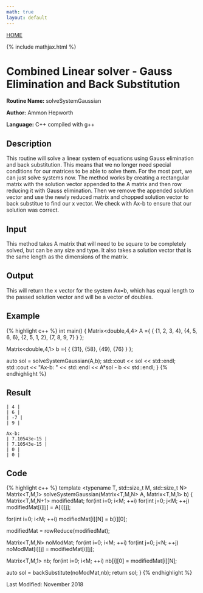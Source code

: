 ```yaml
---
math: true
layout: default
---
```

<a href="https://ammonhepworth.github.io/MATH4610/index">HOME</a>

{% include mathjax.html %}

# Combined Linear solver - Gauss Elimination and Back Substitution

**Routine Name:** solveSystemGaussian

**Author:** Ammon Hepworth

**Language:** C++ compiled with g++


## Description

This routine will solve a linear system of equations using Gauss elimination and back substitution. This means that we no longer need special conditions for our matrices to be able to solve them. For the most part, we can just solve systems now. The method works by creating a rectangular matrix with the solution vector appended to the A matrix and then row reducing it with Gauss elimination. Then we remove the appended solution vector and use the newly reduced matrix and chopped solution vector to back substitue to find our x vector. We check with Ax-b to ensure that our solution was correct.

## Input

This method takes A matrix that will need to be square to be completely solved, but can be any size and type. It also takes a solution vector that is the same length as the dimensions of the matrix.

## Output

This will return the x vector for the system Ax=b, which has equal length to the passed solution vector and will be a vector of doubles.

## Example

{% highlight c++ %}
int main()
{
  Matrix<double,4,4> A ={ { {1, 2, 3, 4},
                            {4, 5, 6, 6},
                            {2, 5, 1, 2},
                            {7, 8, 9, 7} } };

  Matrix<double,4,1> b ={ { {31},
                            {58},
                            {49},
                            {76} } }; 

  auto sol = solveSystemGaussian(A,b);
  std::cout << sol << std::endl;
  std::cout << "Ax-b: " << std::endl << A*sol - b << std::endl;
}
{% endhighlight %}

## Result
```
| 4 |
| 6 |
| -7 |
| 9 |

Ax-b: 
| 7.10543e-15 |
| 7.10543e-15 |
| 0 |
| 0 |
```

## Code

{% highlight c++ %}
template <typename T, std::size_t M, std::size_t N>
Matrix<T,M,1> solveSystemGaussian(Matrix<T,M,N> A, Matrix<T,M,1> b)
{
  Matrix<T,M,N+1> modifiedMat;
  for(int i=0; i<M; ++i)
    for(int j=0; j<M; ++j)
      modifiedMat[i][j] = A[i][j];

  for(int i=0; i<M; ++i)
    modifiedMat[i][N] = b[i][0];


  modifiedMat = rowReduce(modifiedMat);

  Matrix<T,M,N> noModMat;
  for(int i=0; i<M; ++i)
    for(int j=0; j<N; ++j)
      noModMat[i][j] = modifiedMat[i][j];

  Matrix<T,M,1> nb;
  for(int i=0; i<M; ++i)
    nb[i][0] = modifiedMat[i][N];

  auto sol = backSubstitute(noModMat,nb);
  return sol;
}
{% endhighlight %}

Last Modified: November 2018
